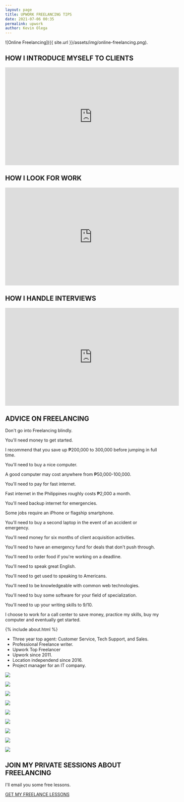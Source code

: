```yaml
--- 
layout: page
title: UPWORK FREELANCING TIPS
date: 2021-07-06 00:35
permalink: upwork 
author: Kevin Olega 
--- 
```

![Online Freelancing]({{ site.url }}/assets/img/online-freelancing.png).

## HOW I INTRODUCE MYSELF TO CLIENTS

<iframe width="560" height="315" src="https://www.youtube.com/embed/AzK7M1Y_O9w" title="YouTube video player" frameborder="0" allow="accelerometer; autoplay; clipboard-write; encrypted-media; gyroscope; picture-in-picture" allowfullscreen></iframe>

## HOW I LOOK FOR WORK

<iframe width="560" height="315" src="https://www.youtube.com/embed/rZWm8hfsXog" title="YouTube video player" frameborder="0" allow="accelerometer; autoplay; clipboard-write; encrypted-media; gyroscope; picture-in-picture" allowfullscreen></iframe>

## HOW I HANDLE INTERVIEWS

<iframe width="560" height="315" src="https://www.youtube.com/embed/RZpVoztDe84" title="YouTube video player" frameborder="0" allow="accelerometer; autoplay; clipboard-write; encrypted-media; gyroscope; picture-in-picture" allowfullscreen></iframe>

## ADVICE ON FREELANCING

Don't go into Freelancing blindly.

You'll need money to get started.

I recommend that you save up ₱200,000 to 300,000 before jumping in full time.

You'll need to buy a nice computer.

A good computer may cost anywhere from ₱50,000-100,000.

You'll need to pay for fast internet.

Fast internet in the Philippines roughly costs ₱2,000 a month.

You'll need backup internet for emergencies.

Some jobs require an iPhone or flagship smartphone.

You'll need to buy a second laptop in the event of an accident or emergency.

You'll need money for six months of client acquisition activities.

You'll need to have an emergency fund for deals that don't push through.

You'll need to order food if you're working on a deadline.

You'll need to speak great English.

You'll need to get used to speaking to Americans.

You'll need to be knowledgeable with common web technologies.

You'll need to buy some software for your field of specialization.

You'll need to up your writing skills to 9/10.

I choose to work for a call center to save money, practice my skills, buy my computer and eventually get started.


{% include about.html %}

- Three year top agent: Customer Service, Tech Support, and Sales.
- Professional Freelance writer.
- Upwork Top Freelancer
- Upwork since 2011.
- Location independend since 2016.
- Project manager for an IT company.


<p><img src="{{ site.url }}/assets/img/VOC Champion.jpg"></p>
<p><img src="{{ site.url }}/assets/img/Me Sharing my Top Agent Award.png"></p>
<p><img src="{{ site.url }}/assets/img/Top Agent Sales.png"></p>
<p><img src="{{ site.url }}/assets/img/Top Agent Sales Board.png"></p>
<p><img src="{{ site.url }}/assets/img/Kevin Upwork Profile.png"></p>
<p><img src="{{ site.url }}/assets/img/Kevin Top Rated Upwork.png"></p>
<p><img src="{{ site.url }}/assets/img/Future Impact.png"></p>
<p><img src="{{ site.url }}/assets/img/Upwork Testimonials.png"></p>
<p><img src="{{ site.url }}/assets/img/Upwork Top Earner.png"></p>



<h2>JOIN MY PRIVATE SESSIONS ABOUT FREELANCING</h2>

I'll email you some free lessons.

<p><a href="https://sendfox.com/lp/3lw8ql" class="button focus">GET MY FREELANCE LESSONS</a></p>